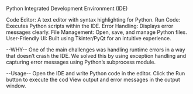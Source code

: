 Python Integrated Development Environment (IDE)

Code Editor: A text editor with syntax highlighting for Python.
Run Code: Executes Python scripts within the IDE.
Error Handling: Displays error messages clearly.
File Management: Open, save, and manage Python files.
User-Friendly UI: Built using Tkinter/PyQt for an intuitive experience.

--WHY--
One of the main challenges was handling runtime errors in a way that doesn’t crash the IDE.
We solved this by using exception handling and capturing error messages using Python’s subprocess module.

--Usage--
Open the IDE and write Python code in the editor.
Click the Run button to execute the cod
View output and error messages in the output window.

